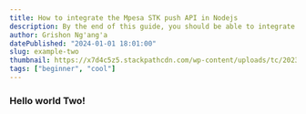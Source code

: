 ```yaml
---
title: How to integrate the Mpesa STK push API in Nodejs
description: By the end of this guide, you should be able to integrate the Mpesa express API in Nodejs and express. You will achieve this in several steps
author: Grishon Ng'ang'a
datePublished: "2024-01-01 18:01:00"
slug: example-two
thumbnail: https://x7d4c5z5.stackpathcdn.com/wp-content/uploads/tc/2023/05/image-30.png
tags: ["beginner", "cool"]
---
```

### Hello world Two!